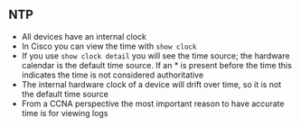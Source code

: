 ## NTP

- All devices have an internal clock
- In Cisco you can view the time with ```show clock```
- If you use ```show clock detail``` you will see the time source; the hardware calendar is the default time source. If an * is present before the time this indicates the time is not considered authoritative
- The internal hardware clock of a device will drift over time, so it is not the default time source
- From a CCNA perspective the most important reason to have accurate time is for viewing logs











